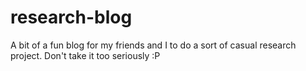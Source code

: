 # research-blog
 A bit of a fun blog for my friends and I to do a sort of casual research project. Don't take it too seriously :P
